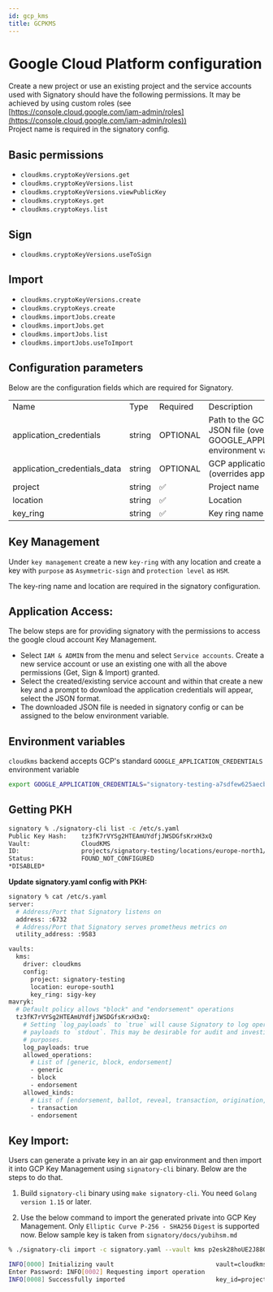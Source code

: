 ```yaml
---
id: gcp_kms
title: GCPKMS
---
```


# **Google Cloud Platform configuration**

Create a new project or use an existing project and the service accounts used with Signatory should have the following permissions. It may be achieved by using custom roles (see [https://console.cloud.google.com/iam-admin/roles](https://console.cloud.google.com/iam-admin/roles)) \
Project name is required in the signatory config.

## **Basic permissions**

* `cloudkms.cryptoKeyVersions.get`
* `cloudkms.cryptoKeyVersions.list`
* `cloudkms.cryptoKeyVersions.viewPublicKey`
* `cloudkms.cryptoKeys.get`
* `cloudkms.cryptoKeys.list`

## **Sign**

* `cloudkms.cryptoKeyVersions.useToSign`

## **Import**

* `cloudkms.cryptoKeyVersions.create`
* `cloudkms.cryptoKeys.create`
* `cloudkms.importJobs.create`
* `cloudkms.importJobs.get`
* `cloudkms.importJobs.list`
* `cloudkms.importJobs.useToImport`

## **Configuration parameters**

Below are the configuration fields which are required for Signatory.

|||||
|--- |--- |--- |--- |
|Name|Type|Required|Description|
|application_credentials|string|OPTIONAL|Path to the GCP application token JSON file (overrides GOOGLE_APPLICATION_CREDENTIALS environment variable)|
|application_credentials_data|string|OPTIONAL|GCP application token JSON data (overrides application_credentials)|
|project|string|✅|Project name|
|location|string|✅|Location|
|key_ring|string|✅|Key ring name|

## **Key Management**

Under `key management` create a new `key-ring` with any location and create a key with `purpose` as `Asymmetric-sign` and `protection level` as `HSM`.

The key-ring name and location are required in the signatory configuration.

## **Application Access:**

The below steps are for providing signatory with the permissions to access the google cloud account Key Management.

* Select `IAM & ADMIN` from the menu and select `Service accounts`. Create a new service account or use an existing one with all the above permissions (Get, Sign & Import) granted.
* Select the created/existing service account and within that create a new key and a prompt to download the application credentials will appear, select the JSON format.
* The downloaded JSON file is needed in signatory config or can be assigned to the below environment variable.

## **Environment variables**

`cloudkms` backend accepts GCP's standard `GOOGLE_APPLICATION_CREDENTIALS` environment variable

```sh
export GOOGLE_APPLICATION_CREDENTIALS="signatory-testing-a7sdfew625aecb.json"
```

## **Getting PKH**

```sh
signatory % ./signatory-cli list -c /etc/s.yaml
Public Key Hash:    tz3fK7rVYSg2HTEAmUYdfjJWSDGfsKrxH3xQ
Vault:              CloudKMS
ID:                 projects/signatory-testing/locations/europe-north1/keyRings/sigy-key/cryptoKeys/sigyhsm/cryptoKeyVersions/4
Status:             FOUND_NOT_CONFIGURED
*DISABLED*
```

**Update signatory.yaml config with PKH:**

```sh
signatory % cat /etc/s.yaml 
server:
  # Address/Port that Signatory listens on
  address: :6732
  # Address/Port that Signatory serves prometheus metrics on
  utility_address: :9583

vaults:
  kms:
    driver: cloudkms
    config:
      project: signatory-testing
      location: europe-south1
      key_ring: sigy-key
mavryk:
  # Default policy allows "block" and "endorsement" operations
  tz3fK7rVYSg2HTEAmUYdfjJWSDGfsKrxH3xQ:
    # Setting `log_payloads` to `true` will cause Signatory to log operation
    # payloads to `stdout`. This may be desirable for audit and investigative
    # purposes.
    log_payloads: true
    allowed_operations:
      # List of [generic, block, endorsement]
      - generic
      - block
      - endorsement
    allowed_kinds:
      # List of [endorsement, ballot, reveal, transaction, origination, delegation, seed_nonce_revelation, activate_account]
      - transaction
      - endorsement
```

## **Key Import:**

Users can generate a private key in an air gap environment and then import it into GCP Key Management using `signatory-cli` binary. Below are the steps to do that.

1. Build `signatory-cli` binary using `make signatory-cli`. You need `Golang version 1.15` or later.

2. Use the below command to import the generated private into GCP Key Management. Only `Elliptic Curve P-256 - SHA256` `Digest` is supported now. Below sample key is taken from `signatory/docs/yubihsm.md`

```sh
% ./signatory-cli import -c signatory.yaml --vault kms p2esk28hoUE2J88QNFj2aDX2pjzL7wcVh2g8tkEwtWWguby9M3FHUgSbzvF2Sd7wQ4Kd8crFwvto6gF3otcBuo4T

INFO[0000] Initializing vault                            vault=cloudkms vault_name=kms
Enter Password: INFO[0002] Requesting import operation                   pkh=tz3be5v4ZWL3zQYUZoLWJQy8P3H6RJryVVXn vault=CloudKMS vault_name=projects/signatory-testing/locations/europe-north1/keyRings/sign-ring
INFO[0008] Successfully imported                         key_id=projects/signatory-testing/locations/europe-north1/keyRings/sign-ring/cryptoKeys/signatory-imported-215FwcXxhLdlr9IYwzA31vwANmy/cryptoKeyVersions/1 pkh=tz3be5v4ZWL3zQYUZoLWJQy8P3H6RJryVVXn vault=CloudKMS vault_name=projects/signatory-testing/locations/europe-north1/keyRings/sign-ring
